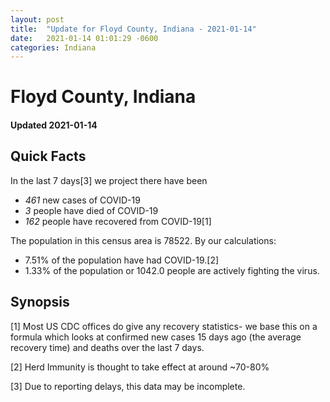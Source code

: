 ```yaml
---
layout: post
title:  "Update for Floyd County, Indiana - 2021-01-14"
date:   2021-01-14 01:01:29 -0600
categories: Indiana
---
```


# Floyd County, Indiana
#### Updated 2021-01-14

## Quick Facts

In the last 7 days[3] we project there have been
- *461* new cases of COVID-19
- *3* people have died of COVID-19
- *162* people have recovered from COVID-19[1]

The population in this census area is 78522. By our calculations:
- 7.51% of the population have had COVID-19.[2]
- 1.33% of the population or 1042.0 people are actively fighting the virus.

## Synopsis




[1] Most US CDC offices do give any recovery statistics- we base this on a formula which looks at confirmed new cases
15 days ago (the average recovery time) and deaths over the last 7 days.

[2] Herd Immunity is thought to take effect at around ~70-80%

[3] Due to reporting delays, this data may be incomplete.
 
    